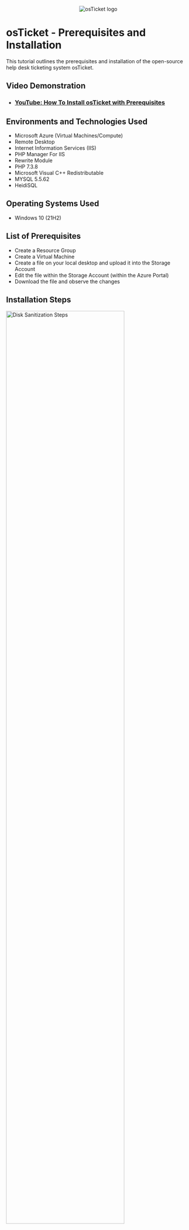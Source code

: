 <p align="center">
<img src="https://i.imgur.com/Clzj7Xs.png" alt="osTicket logo"/>
</p>

<h1>osTicket - Prerequisites and Installation</h1>
This tutorial outlines the prerequisites and installation of the open-source help desk ticketing system osTicket.<br />


<h2>Video Demonstration</h2>

- ### [YouTube: How To Install osTicket with Prerequisites](https://www.youtube.com/watch?v=dEvGaxOgqf0)

<h2>Environments and Technologies Used</h2>

- Microsoft Azure (Virtual Machines/Compute)
- Remote Desktop
- Internet Information Services (IIS)
- PHP Manager For IIS
- Rewrite Module
- PHP 7.3.8
- Microsoft Visual C++ Redistributable
- MYSQL 5.5.62
- HeidiSQL

<h2>Operating Systems Used </h2>

- Windows 10</b> (21H2)

<h2>List of Prerequisites</h2>

- Create a Resource Group
- Create a Virtual Machine
- Create a file on your local desktop and upload it into the Storage Account
- Edit the file within the Storage Account (within the Azure Portal)
- Download the file and observe the changes

<h2>Installation Steps</h2>

<p>
<img src="https://i.imgur.com/cW13zor.png" height="80%" width="80%" alt="Disk Sanitization Steps"/>

</p>
<p>
1. Navigate to Azure portal

2. Click Resource groups

3.  Click "+ Create" to create a new Resource Group

4. Select the Subscription from the drop down menu

5. Name the new Resource group

6. Select the Region. Even though you choose a region for your resource group, the resources that you put into it don't all have to be in that region!

7. Click "Next : Tags >"

8. Add Tags (optional)

9. Click "Next: Review + create >"

10. Click Create
</p>
<br />

<p>
<img src="https://i.imgur.com/Qw0QdOt.png" height="80%" width="80%" alt="Disk Sanitization Steps"/>
</p>
<p>

1. Enter virtual machines in the search.
   
2. Under Services, select Virtual machines.
   
3. In the Virtual machines page, select Create and then Azure virtual machine. The Create a virtual machine page opens.
   
4. Under Instance details, enter myVM for the Virtual machine name and choose Windows Server 2022 Datacenter: Azure Edition - x64 Gen 2 for the Image. Leave the other defaults.

5. Under Administrator account, provide a username, such as azureuser and a password. The password must be at least 12 characters long and meet the defined complexity requirements.

6. Under Inbound port rules, choose Allow selected ports and then select RDP (3389) and HTTP (80) from the drop-down.

7. Leave the remaining defaults and then select the Review + create button at the bottom of the page.

8. After validation runs, select the Create button at the bottom of the page.

9. After deployment is complete, select Go to resource.

</p>
<br />

<p>
<img src="https://i.imgur.com/DJmEXEB.png" height="80%" width="80%" alt="Disk Sanitization Steps"/>
</p>
<p>
Lorem ipsum dolor sit amet, consectetur adipiscing elit, sed do eiusmod tempor incididunt ut labore et dolore magna aliqua. Ut enim ad minim veniam, quis nostrud exercitation ullamco laboris nisi ut aliquip ex ea commodo consequat. Duis aute irure dolor in reprehenderit in voluptate velit esse cillum dolore eu fugiat nulla pariatur.
</p>
<br />
